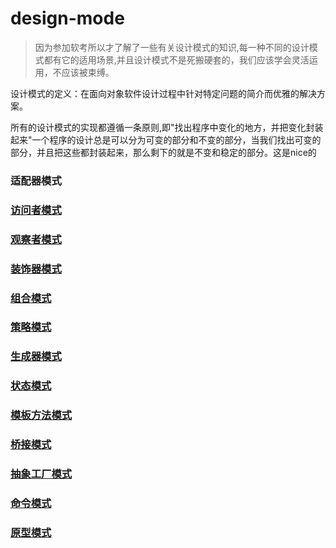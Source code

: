 # design-mode

> 因为参加软考所以才了解了一些有关设计模式的知识,每一种不同的设计模式都有它的适用场景,并且设计模式不是死搬硬套的，我们应该学会灵活运用，不应该被束缚。

设计模式的定义：在面向对象软件设计过程中针对特定问题的简介而优雅的解决方案。

所有的设计模式的实现都遵循一条原则,即"找出程序中变化的地方，并把变化封装起来"一个程序的设计总是可以分为可变的部分和不变的部分，当我们找出可变的部分，并且把这些都封装起来，那么剩下的就是不变和稳定的部分。这是nice的

### 适配器模式

### [访问者模式](https://github.com/Alicesii/design-mode/blob/master/%E8%AE%BE%E8%AE%A1%E6%A8%A1%E5%BC%8F%E4%B9%8B%E8%AE%BF%E9%97%AE%E8%80%85%E6%A8%A1%E5%BC%8F.md)

### [观察者模式](https://github.com/Alicesii/design-mode/blob/master/%E8%AE%BE%E8%AE%A1%E6%A8%A1%E5%BC%8F%E4%B9%8B%E8%A3%85%E9%A5%B0%E5%99%A8%E6%A8%A1%E5%BC%8F.md)

### [装饰器模式](https://github.com/Alicesii/design-mode/blob/master/%E8%AE%BE%E8%AE%A1%E6%A8%A1%E5%BC%8F%E4%B9%8B%E8%A3%85%E9%A5%B0%E5%99%A8%E6%A8%A1%E5%BC%8F.md)

### [组合模式](https://github.com/Alicesii/design-mode/blob/master/%E8%AE%BE%E8%AE%A1%E6%A8%A1%E5%BC%8F%E4%B9%8B%E7%BB%84%E5%90%88%E6%A8%A1%E5%BC%8F.md)

### [策略模式](https://github.com/Alicesii/design-mode/blob/master/%E8%AE%BE%E8%AE%A1%E6%A8%A1%E5%BC%8F%E4%B9%8B%E7%AD%96%E7%95%A5%E6%A8%A1%E5%BC%8F.md)

### [生成器模式](https://github.com/Alicesii/design-mode/blob/master/%E8%AE%BE%E8%AE%A1%E6%A8%A1%E5%BC%8F%E4%B9%8B%E7%94%9F%E6%88%90%E5%99%A8%E6%A8%A1%E5%BC%8F.md)

### [状态模式](https://github.com/Alicesii/design-mode/blob/master/%E8%AE%BE%E8%AE%A1%E6%A8%A1%E5%BC%8F%E4%B9%8B%E7%8A%B6%E6%80%81%E6%A8%A1%E5%BC%8F.md)

### [模板方法模式](https://github.com/Alicesii/design-mode/blob/master/%E8%AE%BE%E8%AE%A1%E6%A8%A1%E5%BC%8F%E4%B9%8B%E6%A8%A1%E6%9D%BF%E6%96%B9%E6%B3%95%E6%A8%A1%E5%BC%8F.md)

### [桥接模式](https://github.com/Alicesii/design-mode/blob/master/%E8%AE%BE%E8%AE%A1%E6%A8%A1%E5%BC%8F%E4%B9%8B%E6%A1%A5%E6%8E%A5%E6%A8%A1%E5%BC%8F.md)

### [抽象工厂模式](https://github.com/Alicesii/design-mode/blob/master/%E8%AE%BE%E8%AE%A1%E6%A8%A1%E5%BC%8F%E4%B9%8B%E6%8A%BD%E8%B1%A1%E5%B7%A5%E5%8E%82%E6%A8%A1%E5%BC%8F.md)

### [命令模式](https://github.com/Alicesii/design-mode/blob/master/%E8%AE%BE%E8%AE%A1%E6%A8%A1%E5%BC%8F%E4%B9%8B%E5%91%BD%E4%BB%A4%E6%A8%A1%E5%BC%8F.md)

### [原型模式](https://github.com/Alicesii/design-mode/blob/master/%E8%AE%BE%E8%AE%A1%E6%A8%A1%E5%BC%8F%E4%B9%8B%E5%8E%9F%E5%9E%8B%E6%A8%A1%E5%BC%8F.md)
